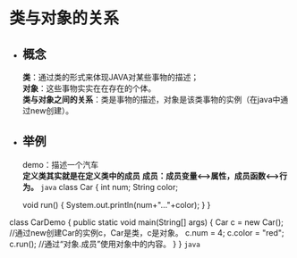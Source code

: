 # 类与对象的关系
  * ## 概念 ##  
    **类**：通过类的形式来体现JAVA对某些事物的描述；  
    **对象**：这些事物实实在在存在的个体。  
    **类与对象之间的关系**：类是事物的描述，对象是该类事物的实例（在java中通过new创建）。  
  * ## 举例 ##  
    demo：描述一个汽车  
    **定义类其实就是在定义类中的成员**
    **成员：成员变量<-->属性，成员函数<-->行为。**
    ``java``
    class Car 
{
	int num;
	String color;

	void run()
	{
		System.out.println(num+"..."+color);
	}
}

class CarDemo
{
	public static void main(String[] args)
	{
		Car c = new Car(); //通过new创建Car的实例c，Car是类，c是对象。
		c.num = 4;
		c.color = "red";
		c.run(); //通过“对象.成员”使用对象中的内容。
	}
}
    ``java``
